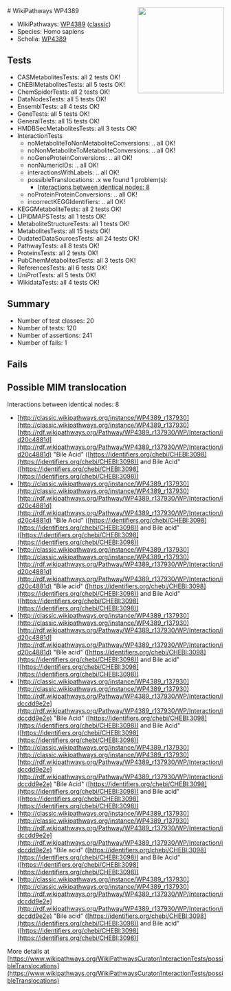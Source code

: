 <img style="float: right; width: 200px" src="https://upload.wikimedia.org/wikipedia/commons/thumb/8/83/Wplogo_with_text_500.png/640px-Wplogo_with_text_500.png" />
# WikiPathways WP4389

* WikiPathways: [WP4389](https://wikipathways.org/pathways/WP4389) ([classic](https://classic.wikipathways.org/instance/WP4389))
* Species: Homo sapiens
* Scholia: [WP4389](https://scholia.toolforge.org/wikipathways/WP4389)
## Tests
* CASMetabolitesTests: all 2 tests OK!
* ChEBIMetabolitesTests: all 5 tests OK!
* ChemSpiderTests: all 2 tests OK!
* DataNodesTests: all 5 tests OK!
* EnsemblTests: all 4 tests OK!
* GeneTests: all 5 tests OK!
* GeneralTests: all 15 tests OK!
* HMDBSecMetabolitesTests: all 3 tests OK!
* InteractionTests
    * noMetaboliteToNonMetaboliteConversions: .. all OK!
    * noNonMetaboliteToMetaboliteConversions: .. all OK!
    * noGeneProteinConversions: .. all OK!
    * nonNumericIDs: .. all OK!
    * interactionsWithLabels: .. all OK!
    * possibleTranslocations: .x we found 1 problem(s):
        * [Interactions between identical nodes: 8](#1c11820d)
    * noProteinProteinConversions: .. all OK!
    * incorrectKEGGIdentifiers: .. all OK!
* KEGGMetaboliteTests: all 2 tests OK!
* LIPIDMAPSTests: all 1 tests OK!
* MetaboliteStructureTests: all 1 tests OK!
* MetabolitesTests: all 15 tests OK!
* OudatedDataSourcesTests: all 24 tests OK!
* PathwayTests: all 8 tests OK!
* ProteinsTests: all 2 tests OK!
* PubChemMetabolitesTests: all 3 tests OK!
* ReferencesTests: all 6 tests OK!
* UniProtTests: all 5 tests OK!
* WikidataTests: all 4 tests OK!


## Summary

* Number of test classes: 20
* Number of tests: 120
* Number of assertions: 241
* Number of fails: 1

## Fails

<a name="1c11820d" />

## Possible MIM translocation

Interactions between identical nodes: 8

* [http://classic.wikipathways.org/instance/WP4389_r137930](http://classic.wikipathways.org/instance/WP4389_r137930) [http://rdf.wikipathways.org/Pathway/WP4389_r137930/WP/Interaction/id20c4881d](http://rdf.wikipathways.org/Pathway/WP4389_r137930/WP/Interaction/id20c4881d) "Bile Acid" ([https://identifiers.org/chebi/CHEBI:3098](https://identifiers.org/chebi/CHEBI:3098)) and 
Bile Acid" ([https://identifiers.org/chebi/CHEBI:3098](https://identifiers.org/chebi/CHEBI:3098))
* [http://classic.wikipathways.org/instance/WP4389_r137930](http://classic.wikipathways.org/instance/WP4389_r137930) [http://rdf.wikipathways.org/Pathway/WP4389_r137930/WP/Interaction/id20c4881d](http://rdf.wikipathways.org/Pathway/WP4389_r137930/WP/Interaction/id20c4881d) "Bile Acid" ([https://identifiers.org/chebi/CHEBI:3098](https://identifiers.org/chebi/CHEBI:3098)) and 
Bile acid" ([https://identifiers.org/chebi/CHEBI:3098](https://identifiers.org/chebi/CHEBI:3098))
* [http://classic.wikipathways.org/instance/WP4389_r137930](http://classic.wikipathways.org/instance/WP4389_r137930) [http://rdf.wikipathways.org/Pathway/WP4389_r137930/WP/Interaction/id20c4881d](http://rdf.wikipathways.org/Pathway/WP4389_r137930/WP/Interaction/id20c4881d) "Bile acid" ([https://identifiers.org/chebi/CHEBI:3098](https://identifiers.org/chebi/CHEBI:3098)) and 
Bile Acid" ([https://identifiers.org/chebi/CHEBI:3098](https://identifiers.org/chebi/CHEBI:3098))
* [http://classic.wikipathways.org/instance/WP4389_r137930](http://classic.wikipathways.org/instance/WP4389_r137930) [http://rdf.wikipathways.org/Pathway/WP4389_r137930/WP/Interaction/id20c4881d](http://rdf.wikipathways.org/Pathway/WP4389_r137930/WP/Interaction/id20c4881d) "Bile acid" ([https://identifiers.org/chebi/CHEBI:3098](https://identifiers.org/chebi/CHEBI:3098)) and 
Bile acid" ([https://identifiers.org/chebi/CHEBI:3098](https://identifiers.org/chebi/CHEBI:3098))
* [http://classic.wikipathways.org/instance/WP4389_r137930](http://classic.wikipathways.org/instance/WP4389_r137930) [http://rdf.wikipathways.org/Pathway/WP4389_r137930/WP/Interaction/idccdd9e2e](http://rdf.wikipathways.org/Pathway/WP4389_r137930/WP/Interaction/idccdd9e2e) "Bile Acid" ([https://identifiers.org/chebi/CHEBI:3098](https://identifiers.org/chebi/CHEBI:3098)) and 
Bile Acid" ([https://identifiers.org/chebi/CHEBI:3098](https://identifiers.org/chebi/CHEBI:3098))
* [http://classic.wikipathways.org/instance/WP4389_r137930](http://classic.wikipathways.org/instance/WP4389_r137930) [http://rdf.wikipathways.org/Pathway/WP4389_r137930/WP/Interaction/idccdd9e2e](http://rdf.wikipathways.org/Pathway/WP4389_r137930/WP/Interaction/idccdd9e2e) "Bile Acid" ([https://identifiers.org/chebi/CHEBI:3098](https://identifiers.org/chebi/CHEBI:3098)) and 
Bile acid" ([https://identifiers.org/chebi/CHEBI:3098](https://identifiers.org/chebi/CHEBI:3098))
* [http://classic.wikipathways.org/instance/WP4389_r137930](http://classic.wikipathways.org/instance/WP4389_r137930) [http://rdf.wikipathways.org/Pathway/WP4389_r137930/WP/Interaction/idccdd9e2e](http://rdf.wikipathways.org/Pathway/WP4389_r137930/WP/Interaction/idccdd9e2e) "Bile acid" ([https://identifiers.org/chebi/CHEBI:3098](https://identifiers.org/chebi/CHEBI:3098)) and 
Bile Acid" ([https://identifiers.org/chebi/CHEBI:3098](https://identifiers.org/chebi/CHEBI:3098))
* [http://classic.wikipathways.org/instance/WP4389_r137930](http://classic.wikipathways.org/instance/WP4389_r137930) [http://rdf.wikipathways.org/Pathway/WP4389_r137930/WP/Interaction/idccdd9e2e](http://rdf.wikipathways.org/Pathway/WP4389_r137930/WP/Interaction/idccdd9e2e) "Bile acid" ([https://identifiers.org/chebi/CHEBI:3098](https://identifiers.org/chebi/CHEBI:3098)) and 
Bile acid" ([https://identifiers.org/chebi/CHEBI:3098](https://identifiers.org/chebi/CHEBI:3098))


More details at [https://www.wikipathways.org/WikiPathwaysCurator/InteractionTests/possibleTranslocations](https://www.wikipathways.org/WikiPathwaysCurator/InteractionTests/possibleTranslocations)

